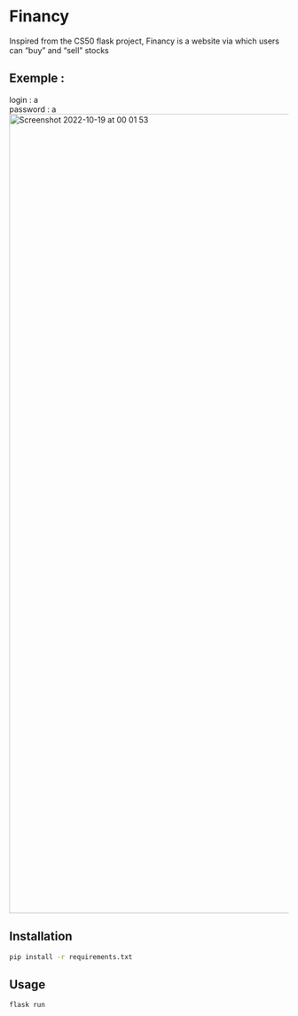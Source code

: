 # Financy

Inspired from the CS50 flask project, Financy is a website via which users can “buy” and “sell” stocks

## Exemple : 
login : a            
password : a
<img width="1440" alt="Screenshot 2022-10-19 at 00 01 53" src="https://user-images.githubusercontent.com/53980377/196553688-e68b0946-09ef-4951-a381-5dd185c12688.png">




## Installation
```bash
pip install -r requirements.txt
```

## Usage
```bash
flask run
```
